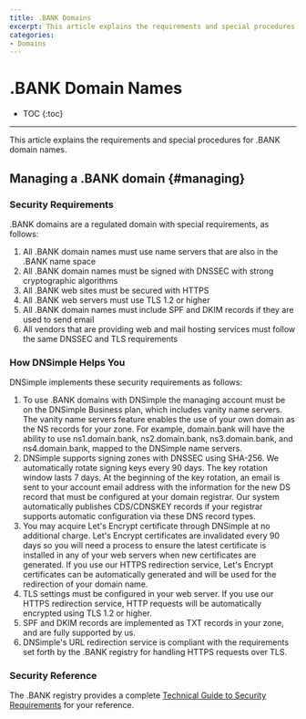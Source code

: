 ```yaml
---
title: .BANK Domains
excerpt: This article explains the requirements and special procedures for .BANK domain names.
categories:
- Domains
---
```


# .BANK Domain Names

* TOC
{:toc}

---

This article explains the requirements and special procedures for .BANK domain names.

## Managing a .BANK domain {#managing}

### Security Requirements

.BANK domains are a regulated domain with special requirements, as follows:

1. All .BANK domain names must use name servers that are also in the .BANK name space
2. All .BANK domain names must be signed with DNSSEC with strong cryptographic algorithms
3. All .BANK web sites must be secured with HTTPS
4. All .BANK web servers must use TLS 1.2 or higher
5. All .BANK domain names must include SPF and DKIM records if they are used to send email
6. All vendors that are providing web and mail hosting services must follow the same DNSSEC and TLS requirements

### How DNSimple Helps You

DNSimple implements these security requirements as follows:

1. To use .BANK domains with DNSimple the managing account must be on the DNSimple Business plan, which includes vanity name servers. The vanity name servers feature enables the use of your own domain as the NS records for your zone. For example, domain.bank will have the ability to use ns1.domain.bank, ns2.domain.bank, ns3.domain.bank, and ns4.domain.bank, mapped to the DNSimple name servers.
2. DNSimple supports signing zones with DNSSEC using SHA-256. We automatically rotate signing keys every 90 days. The key rotation window lasts 7 days. At the beginning of the key rotation, an email is sent to your account email address with the information for the new DS record that must be configured at your domain registrar. Our system automatically publishes CDS/CDNSKEY records if your registrar supports automatic configuration via these DNS record types.
3. You may acquire Let's Encrypt certificate through DNSimple at no additional charge. Let's Encrypt certificates are invalidated every 90 days so you will need a process to ensure the latest certificate is installed in any of your web servers when new certificates are generated. If you use our HTTPS redirection service, Let's Encrypt certificates can be automatically generated and will be used for the redirection of your domain name.
4. TLS settings must be configured in your web server. If you use our HTTPS redirection service, HTTP requests will be automatically encrypted using TLS 1.2 or higher.
5. SPF and DKIM records are implemented as TXT records in your zone, and are fully supported by us.
6. DNSimple's URL redirection service is compliant with the requirements set forth by the .BANK registry for handling HTTPS requests over TLS.

### Security Reference

The .BANK registry provides a complete [Technical Guide to Security Requirements](https://go.ftld.com/full-documentation) for your reference.
